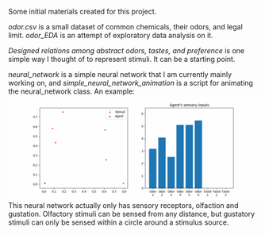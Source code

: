 Some initial materials created for this project.

*odor.csv* is a small dataset of common chemicals, their odors, and legal limit. *odor_EDA* is an attempt of exploratory data analysis on it. 

*Designed relations among abstract odors, tastes, and preference* is one simple way I thought of to represent stimuli. It can be a starting point. 

*neural_network* is a simple neural network that I am currently mainly working on, and *simple_neural_network_animation* is a script for animating the neural_network class. An example:
![Alt text](animation.gif)
This neural network actually only has sensory receptors, olfaction and gustation. Olfactory stimuli can be sensed from any distance, but gustatory stimuli can only be sensed within a circle around a stimulus source.
